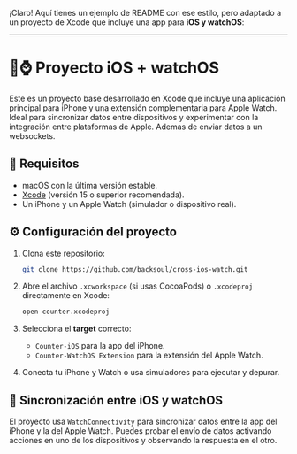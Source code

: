 ¡Claro! Aquí tienes un ejemplo de README con ese estilo, pero adaptado a un proyecto de Xcode que incluye una app para **iOS y watchOS**:

---

# 📱⌚ Proyecto iOS + watchOS

Este es un proyecto base desarrollado en Xcode que incluye una aplicación principal para iPhone y una extensión complementaria para Apple Watch. Ideal para sincronizar datos entre dispositivos y experimentar con la integración entre plataformas de Apple. Ademas de enviar datos a un websockets.

## 🚀 Requisitos

- macOS con la última versión estable.
- [Xcode](https://developer.apple.com/xcode/) (versión 15 o superior recomendada).
- Un iPhone y un Apple Watch (simulador o dispositivo real).

## ⚙️ Configuración del proyecto

1. Clona este repositorio:
   ```bash
   git clone https://github.com/backsoul/cross-ios-watch.git
   ```

2. Abre el archivo `.xcworkspace` (si usas CocoaPods) o `.xcodeproj` directamente en Xcode:
   ```bash
   open counter.xcodeproj
   ```

3. Selecciona el **target** correcto:
   - `Counter-iOS` para la app del iPhone.
   - `Counter-WatchOS Extension` para la extensión del Apple Watch.

4. Conecta tu iPhone y Watch o usa simuladores para ejecutar y depurar.

## 🔄 Sincronización entre iOS y watchOS

El proyecto usa `WatchConnectivity` para sincronizar datos entre la app del iPhone y la del Apple Watch. Puedes probar el envío de datos activando acciones en uno de los dispositivos y observando la respuesta en el otro.
